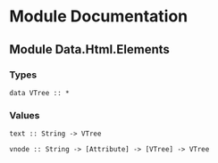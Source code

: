 # Module Documentation

## Module Data.Html.Elements

### Types

    data VTree :: *


### Values

    text :: String -> VTree

    vnode :: String -> [Attribute] -> [VTree] -> VTree



